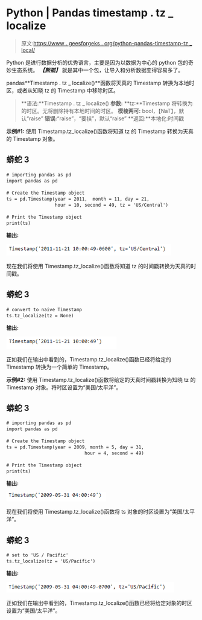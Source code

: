 # Python | Pandas timestamp . tz _ localize

> 原文:[https://www . geesforgeks . org/python-pandas-timestamp-tz _ local/](https://www.geeksforgeeks.org/python-pandas-timestamp-tz_localize/)

Python 是进行数据分析的优秀语言，主要是因为以数据为中心的 python 包的奇妙生态系统。 ***【熊猫】*** 就是其中一个包，让导入和分析数据变得容易多了。

pandas**Timestamp . tz _ localize()**函数将天真的 Timestamp 转换为本地时区，或者从知晓 tz 的 Timestamp 中移除时区。

> **语法:**Timestamp . tz _ localize()
> **参数:**
> **tz:**Timestamp 将转换为的时区。无将删除持有本地时间的时区。
> **模棱两可:** bool，【NaT】，默认“raise”
> **错误:**“raise”，“要挟”，默认“raise”
> **返回:**本地化:时间戳

**示例#1:** 使用 Timestamp.tz_localize()函数将知道 tz 的 Timestamp 转换为天真的 Timestamp 对象。

## 蟒蛇 3

```
# importing pandas as pd
import pandas as pd

# Create the Timestamp object
ts = pd.Timestamp(year = 2011,  month = 11, day = 21,
                  hour = 10, second = 49, tz = 'US/Central')

# Print the Timestamp object
print(ts)
```

**输出:**

![](img/46bacf48d4678c79bc6cd69f1866e796.png)

现在我们将使用 Timestamp.tz_localize()函数将知道 tz 的时间戳转换为天真的时间戳。

## 蟒蛇 3

```
# convert to naive Timestamp
ts.tz_localize(tz = None)
```

**输出:**

![](img/c270150c2e5ae31d43fc913d1446334b.png)

正如我们在输出中看到的，Timestamp.tz_localize()函数已经将给定的 Timestamp 转换为一个简单的 Timestamp。

**示例#2:** 使用 Timestamp.tz_localize()函数将给定的天真时间戳转换为知晓 tz 的 Timestamp 对象。将时区设置为“美国/太平洋”。

## 蟒蛇 3

```
# importing pandas as pd
import pandas as pd

# Create the Timestamp object
ts = pd.Timestamp(year = 2009, month = 5, day = 31,
                             hour = 4, second = 49)

# Print the Timestamp object
print(ts)
```

**输出:**

![](img/7a8204280757021b74e4088cca2b61e9.png)

现在我们将使用 Timestamp.tz_localize()函数将 ts 对象的时区设置为“美国/太平洋”。

## 蟒蛇 3

```
# set to 'US / Pacific'
ts.tz_localize(tz = 'US/Pacific')
```

**输出:**

![](img/3df059c3fc83e93479dd0b34cacc0120.png)

正如我们在输出中看到的，Timestamp.tz_localize()函数已经将给定对象的时区设置为“美国/太平洋”。